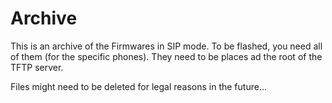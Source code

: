 # Archive
This is an archive of the Firmwares in SIP mode.
To be flashed, you need all of them (for the specific phones).
They need to be places ad the root of the TFTP server.


Files might need to be deleted for legal reasons in the future...
